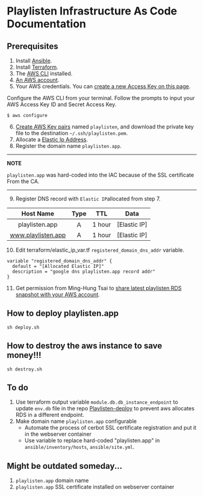 # Playlisten Infrastructure As Code Documentation

## Prerequisites
1. Install [Ansible](https://docs.ansible.com/ansible/latest/installation_guide/intro_installation.html).
2. Install [Terraform](https://learn.hashicorp.com/tutorials/terraform/install-cli).
3. The [AWS CLI](https://docs.aws.amazon.com/cli/latest/userguide/getting-started-install.html) installed.
4. [An AWS account](https://aws.amazon.com/free/?all-free-tier.sort-by=item.additionalFields.SortRank&all-free-tier.sort-order=asc&awsf.Free%20Tier%20Types=*all&awsf.Free%20Tier%20Categories=*all).
5. Your AWS credentials. You can [create a new Access Key on this page](https://console.aws.amazon.com/iam/home?#/security_credentials).

Configure the AWS CLI from your terminal. Follow the prompts to input your AWS Access Key ID and Secret Access Key.
```
$ aws configure
```
6. [Create AWS Key pairs](https://console.aws.amazon.com/ec2/v2/home?#KeyPairs:sort=key-pair-id) named ``playlisten``, and download the private key file to the destination ``~/.ssh/playlisten.pem``.
7. Allocate a [Elastic Ip Address](https://console.aws.amazon.com/ec2/v2/home?#Addresses:).
8. Register the domain name ``playlisten.app``.
---
**NOTE**

``playlisten.app`` was hard-coded into the IAC because of the SSL certificate From the CA. 

---
9. Register DNS record with ``Elastic IP``allocated from step 7.

|       Host Name      |  Type  |    TTL   |      Data      |
|:--------------------:|:------:|:--------:|:--------------:|
|    playlisten.app    |   Ａ   |  1 hour  |  [Elastic IP]  |
|  www.playlisten.app  |    A   |  1 hour  |  [Elastic IP]  |

10. Edit terraform/elastic_ip_var.tf ``registered_domain_dns_addr`` variable.
```
variable "registered_domain_dns_addr" {
  default = "[Allocated Elastic IP]"
  description = "google dns playlisten.app record addr"
}
```
11. Get permission from Ming-Hung Tsai to [share latest playlisten RDS snapshot with your AWS account](https://aws.amazon.com/premiumsupport/knowledge-center/rds-snapshots-share-account/).
## How to deploy playlisten.app
```
sh deploy.sh
```

## How to destroy the aws instance to save money!!!
```
sh destroy.sh
```

## To do
1. Use terraform output variable ``module.db.db_instance_endpoint`` to update ``env.db`` file in the repo [Playlisten-deploy](https://github.com/tall15421542/Playlisten-deploy/blob/main/PlayListen-backend/env.db) to prevent aws allocates RDS in a different endpoint.
2. Make domain name ``playlisten.app`` configurable
    * Automate the process of cerbot SSL certificate registration and put it in the webserver container
    * Use variable to replace hard-coded "playlisten.app" in ``ansible/inventory/hosts``, ``ansible/site.yml``. 

## Might be outdated someday...

1. ``playlisten.app`` domain name
2. ``playlisten.app`` SSL certificate installed on webserver container
